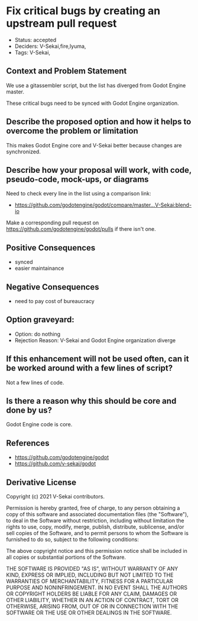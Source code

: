 # Fix critical bugs by creating an upstream pull request

- Status: accepted <!-- draft | rejected | accepted | deprecated | superseded by -->
- Deciders: V-Sekai,fire,lyuma,
- Tags: V-Sekai,

## Context and Problem Statement

We use a gitassembler script, but the list has diverged from Godot Engine master.

These critical bugs need to be synced with Godot Engine organization.

## Describe the proposed option and how it helps to overcome the problem or limitation

This makes Godot Engine core and V-Sekai better because changes are synchronized.

## Describe how your proposal will work, with code, pseudo-code, mock-ups, or diagrams

Need to check every line in the list using a comparison link:

* https://github.com/godotengine/godot/compare/master...V-Sekai:blend-io

Make a corresponding pull request on https://github.com/godotengine/godot/pulls if there isn't one.

## Positive Consequences <!-- optional -->

- synced
- easier maintainance

## Negative Consequences <!-- optional -->

- need to pay cost of bureaucracy

## Option graveyard: <!-- same as above -->

- Option: do nothing
- Rejection Reason: V-Sekai and Godot Engine organization diverge

## If this enhancement will not be used often, can it be worked around with a few lines of script?

Not a few lines of code.

## Is there a reason why this should be core and done by us?

Godot Engine code is core.

## References <!-- optional -->

- https://github.com/godotengine/godot
- https://github.com/v-sekai/godot

## Derivative License

Copyright (c) 2021 V-Sekai contributors.

Permission is hereby granted, free of charge, to any person obtaining a copy
of this software and associated documentation files (the "Software"), to deal
in the Software without restriction, including without limitation the rights
to use, copy, modify, merge, publish, distribute, sublicense, and/or sell
copies of the Software, and to permit persons to whom the Software is
furnished to do so, subject to the following conditions:

The above copyright notice and this permission notice shall be included in all
copies or substantial portions of the Software.

THE SOFTWARE IS PROVIDED "AS IS", WITHOUT WARRANTY OF ANY KIND, EXPRESS OR
IMPLIED, INCLUDING BUT NOT LIMITED TO THE WARRANTIES OF MERCHANTABILITY,
FITNESS FOR A PARTICULAR PURPOSE AND NONINFRINGEMENT. IN NO EVENT SHALL THE
AUTHORS OR COPYRIGHT HOLDERS BE LIABLE FOR ANY CLAIM, DAMAGES OR OTHER
LIABILITY, WHETHER IN AN ACTION OF CONTRACT, TORT OR OTHERWISE, ARISING FROM,
OUT OF OR IN CONNECTION WITH THE SOFTWARE OR THE USE OR OTHER DEALINGS IN THE
SOFTWARE.
